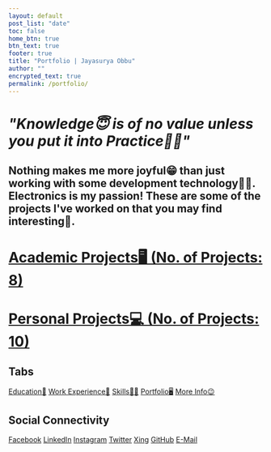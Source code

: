 ```yaml
---
layout: default
post_list: "date"
toc: false
home_btn: true
btn_text: true
footer: true
title: "Portfolio | Jayasurya Obbu"
author: ""
encrypted_text: true
permalink: /portfolio/
---
```


# _**"Knowledge😇 is of no value unless you put it into Practice🏃‍♂️"**_ 

## Nothing makes me more joyful😁 than just working with some development technology👨‍💻. Electronics is my passion! These are some of the projects I've worked on that you may find interesting🤨.

# **[Academic Projects🖥️ (No. of Projects: 8)](academic_portfolio.md)**

# **[Personal Projects💻 (No. of Projects: 10)](personal_portfolio.md)**

## Tabs

[Education📖](education.md) [Work Experience💼](work-experience.md) [Skills🤹🏼](skills.md) [Portfolio🖥️](portfolio.md) [More Info😉](additional_info.md)

## Social Connectivity

[Facebook](https://www.facebook.com/jayasurya.obbu/) [LinkedIn](https://www.linkedin.com/in/jayasurya-obbu/) [Instagram](https://www.instagram.com/mr__circuit/) [Twitter](https://twitter.com/JayasuryaObbu) [Xing](https://www.xing.com/profile/Jayasurya_Obbu/) [GitHub](https://github.com/mr-circuit) [E-Mail]( mailto:hello@jayasurya.me)